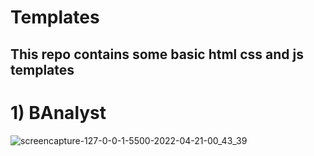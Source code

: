 # Templates
## This repo contains some basic html css and js templates
# 1) BAnalyst
![screencapture-127-0-0-1-5500-2022-04-21-00_43_39](https://user-images.githubusercontent.com/69757025/164306623-bd35167f-373f-4334-8e96-c55435d789ed.png)
